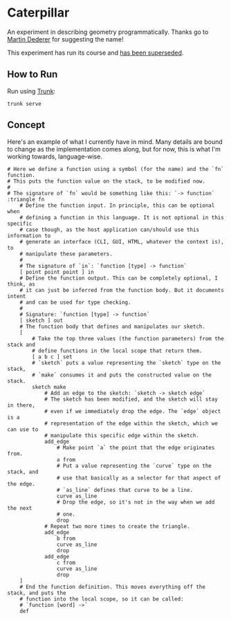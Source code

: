# Caterpillar

An experiment in describing geometry programmatically. Thanks go to
[Martin Dederer](https://github.com/martindederer) for suggesting the name!

This experiment has run its course and [has been superseded](../cp1/).

## How to Run

Run using [Trunk](https://trunkrs.dev/):

```
trunk serve
```

## Concept

Here's an example of what I currently have in mind. Many details are bound to
change as the implementation comes along, but for now, this is what I'm working
towards, language-wise.

```
# Here we define a function using a symbol (for the name) and the `fn` function.
# This puts the function value on the stack, to be modified now.
#
# The signature of `fn` would be something like this: `-> function`
:triangle fn
    # Define the function input. In principle, this can be optional when
    # defining a function in this language. It is not optional in this specific
    # case though, as the host application can/should use this information to
    # generate an interface (CLI, GUI, HTML, whatever the context is), to
    # manipulate these parameters.
    #
    # The signature of `in`: `function [type] -> function`
    [ point point point ] in
    # Define the function output. This can be completely optional, I think, as
    # it can just be inferred from the function body. But it documents intent
    # and can be used for type checking.
    #
    # Signature: `function [type] -> function`
    [ sketch ] out
    # The function body that defines and manipulates our sketch.
    [
        # Take the top three values (the function parameters) from the stack and
        # define functions in the local scope that return them.
        [ a b c ] set
        # `sketch` puts a value representing the `sketch` type on the stack,
        # `make` consumes it and puts the constructed value on the stack.
        sketch make
            # Add an edge to the sketch: `sketch -> sketch edge`
            # The sketch has been modified, and the sketch will stay in there,
            # even if we immediately drop the edge. The `edge` object is a
            # representation of the edge within the sketch, which we can use to
            # manipulate this specific edge within the sketch.
            add_edge
                # Make point `a` the point that the edge originates from.
                a from
                # Put a value representing the `curve` type on the stack, and
                # use that basically as a selector for that aspect of the edge.
                # `as_line` defines that curve to be a line.
                curve as_line
                # Drop the edge, so it's not in the way when we add the next
                # one.
                drop
            # Repeat two more times to create the triangle.
            add_edge
                b from
                curve as_line
                drop
            add_edge
                c from
                curve as_line
                drop
    ]
    # End the function definition. This moves everything off the stack, and puts the
    # function into the local scope, so it can be called:
    # `function [word] ->`
    def
```

